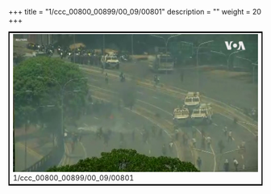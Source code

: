 +++
title = "1/ccc_00800_00899/00_09/00801"
description = ""
weight = 20
+++

<table style="border:2px solid black;max-width:800px;max-height:800px;" 
><tr><td>
<img class="center-fit-jpg"
src="/jpg_/aaa_20190430_NxaOmWaI8sI_00800.jpg">
1/ccc_00800_00899/00_09/00801
</img></td></tr></table>
